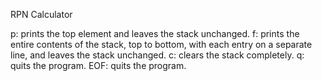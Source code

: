 RPN Calculator

p: prints the top element and leaves the stack unchanged.
f: prints the entire contents of the stack, top to bottom,
   with each entry on a separate line, and leaves the stack unchanged.
c: clears the stack completely.
q: quits the program.
EOF: quits the program.